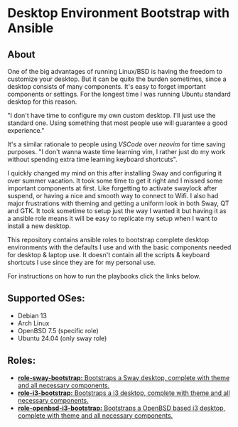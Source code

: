 # Desktop Environment Bootstrap with Ansible 
## About 
One of the big advantages of running Linux/BSD is having the freedom to customize your desktop. But it can be quite the burden sometimes, since a desktop consists of many components. It's easy to forget important components or settings. For the longest time I was running Ubuntu standard desktop for this reason.   

"I don't have time to configure my own custom desktop. I'll just use the standard one. Using something that most people use will guarantee a good experience."  

It's a similar rationale to people using *VSCode* over *neovim* for time saving purposes. "I don't wanna waste time learning vim, I rather just do my work without spending extra time learning keyboard shortcuts". 

I quickly changed my mind on this after installing Sway and configuring it over summer vacation. It took some time to get it right and I missed some important components at first. Like forgetting to activate swaylock after suspend, or having a nice and smooth way to connect to Wifi. I also had major frustrations with theming and getting a uniform look in both Sway, QT and GTK. It took sometime to setup just the way I wanted it but having it as a ansible role means it will be easy to replicate my setup when I want to install a new desktop. 

This repository contains ansible roles to bootstrap complete desktop environments with the defaults I use and with the basic components needed for desktop & laptop use. It doesn't contain all the scripts & keyboard shortcuts I use since they are for my personal use.  

For instructions on how to run the playbooks click the links below.
  
## Supported OSes:
* Debian 13
* Arch Linux
* OpenBSD 7.5 (specific role)
* Ubuntu 24.04 (only sway role)

## Roles:
* [**role-sway-bootstrap:** Bootstraps a Sway desktop, complete with theme and all necessary components.](role-sway-bootstrap/README.md)
* [**role-i3-bootstrap:** Bootstraps a i3 desktop, complete with theme and all necessary components.](role-i3-bootstrap/README.md)
* [**role-openbsd-i3-bootstrap:** Bootstraps a OpenBSD based i3 desktop, complete with theme and all necessary components.](role-openbsd-i3-bootstrap/README.md)
